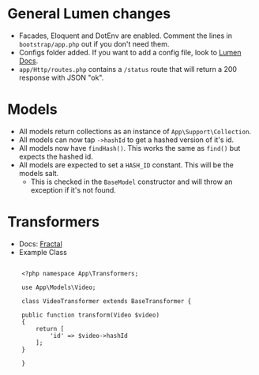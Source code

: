# General Lumen changes

- Facades, Eloquent and DotEnv are enabled.  Comment the lines in `bootstrap/app.php` out if you don't need them.
- Configs folder added.  If you want to add a config file, look to [Lumen Docs](http://lumen.laravel.com/docs/configuration#configuration-files).
- `app/Http/routes.php` contains a `/status` route that will return a 200 response with JSON "ok".

# Models

- All models return collections as an instance of `App\Support\Collection`.
- All models can now tap `->hashId` to get a hashed version of it's id.
- All models now have `findHash()`.  This works the same as `find()` but expects the hashed id.
- All models are expected to set a `HASH_ID` constant.  This will be the models salt.
    - This is checked in the `BaseModel` constructor and will throw an exception if it's not found.

# Transformers

- Docs: [Fractal](http://fractal.thephpleague.com/transformers/)
- Example Class

```

    <?php namespace App\Transformers;
    
    use App\Models\Video;
    
    class VideoTransformer extends BaseTransformer {

	public function transform(Video $video)
	{
		return [
			'id' => $video->hashId
		];
	}

    }
```

